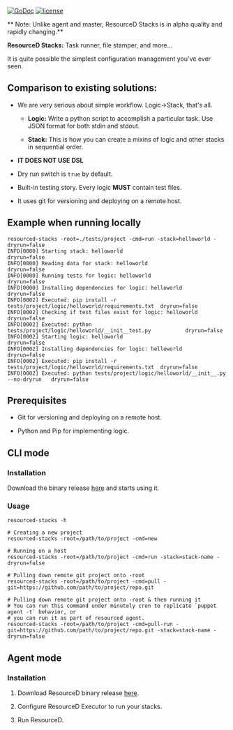 [![GoDoc](https://godoc.org/github.com/resourced/resourced-stacks?status.svg)](http://godoc.org/github.com/resourced/resourced-stacks)
[![license](http://img.shields.io/badge/license-MIT-red.svg?style=flat)](https://raw.githubusercontent.com/resourced/resourced-stacks/master/LICENSE)

** Note: Unlike agent and master, ResourceD Stacks is in alpha quality and rapidly changing.**

**ResourceD Stacks:** Task runner, file stamper, and more...

It is quite possible the simplest configuration management you've ever seen.


## Comparison to existing solutions:

* We are very serious about simple workflow. Logic->Stack, that's all.

    * **Logic:** Write a python script to accomplish a particular task. Use JSON format for both stdin and stdout.

    * **Stack:** This is how you can create a mixins of logic and other stacks in sequential order.

* **IT DOES NOT USE DSL**

* Dry run switch is `true` by default.

* Built-in testing story. Every logic **MUST** contain test files.

* It uses git for versioning and deploying on a remote host.


## Example when running locally
```
resourced-stacks -root=./tests/project -cmd=run -stack=helloworld -dryrun=false
INFO[0000] Starting stack: helloworld                                                dryrun=false
INFO[0000] Reading data for stack: helloworld                                        dryrun=false
INFO[0000] Running tests for logic: helloworld                                       dryrun=false
INFO[0000] Installing dependencies for logic: helloworld                             dryrun=false
INFO[0002] Executed: pip install -r tests/project/logic/helloworld/requirements.txt  dryrun=false
INFO[0002] Checking if test files exist for logic: helloworld                        dryrun=false
INFO[0002] Executed: python tests/project/logic/helloworld/__init__test.py           dryrun=false
INFO[0002] Starting logic: helloworld                                                dryrun=false
INFO[0002] Installing dependencies for logic: helloworld                             dryrun=false
INFO[0002] Executed: pip install -r tests/project/logic/helloworld/requirements.txt  dryrun=false
INFO[0002] Executed: python tests/project/logic/helloworld/__init__.py --no-dryrun   dryrun=false
```


## Prerequisites

* Git for versioning and deploying on a remote host.

* Python and Pip for implementing logic.


## CLI mode

### Installation

Download the binary release [here](https://github.com/resourced/resourced-stacks/releases) and starts using it.


### Usage
```
resourced-stacks -h

# Creating a new project
resourced-stacks -root=/path/to/project -cmd=new

# Running on a host
resourced-stacks -root=/path/to/project -cmd=run -stack=stack-name -dryrun=false

# Pulling down remote git project onto -root
resourced-stacks -root=/path/to/project -cmd=pull -git=https://github.com/path/to/project/repo.git

# Pulling down remote git project onto -root & then running it
# You can run this command under minutely cron to replicate `puppet agent -t` behavior, or
# you can run it as part of resourced agent.
resourced-stacks -root=/path/to/project -cmd=pull-run -git=https://github.com/path/to/project/repo.git -stack=stack-name -dryrun=false
```


## Agent mode

### Installation

1. Download ResourceD binary release [here](https://github.com/resourced/resourced/releases).

2. Configure ResourceD Executor to run your stacks.

3. Run ResourceD.
